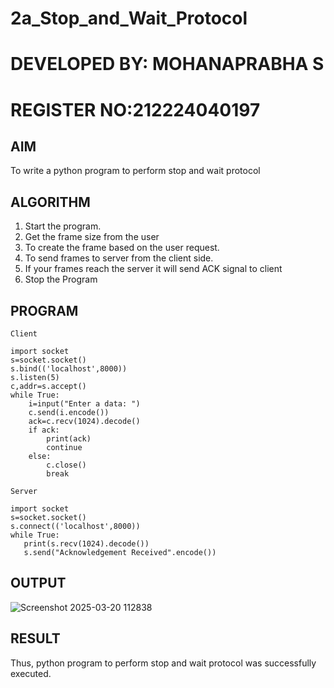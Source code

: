 # 2a_Stop_and_Wait_Protocol
# DEVELOPED BY: MOHANAPRABHA S
# REGISTER NO:212224040197
## AIM 
To write a python program to perform stop and wait protocol
## ALGORITHM
1. Start the program.
2. Get the frame size from the user
3. To create the frame based on the user request.
4. To send frames to server from the client side.
5. If your frames reach the server it will send ACK signal to client
6. Stop the Program
## PROGRAM
```
Client

import socket
s=socket.socket()
s.bind(('localhost',8000))
s.listen(5)
c,addr=s.accept()
while True:
    i=input("Enter a data: ")
    c.send(i.encode())
    ack=c.recv(1024).decode()
    if ack:
        print(ack)
        continue
    else:
        c.close()
        break

Server 

import socket
s=socket.socket()
s.connect(('localhost',8000))
while True:
   print(s.recv(1024).decode())  
   s.send("Acknowledgement Received".encode())

```

## OUTPUT

![Screenshot 2025-03-20 112838](https://github.com/user-attachments/assets/1f8253c9-fdad-4379-9fa7-ebde6a0f8fc1)


## RESULT
Thus, python program to perform stop and wait protocol was successfully executed.
